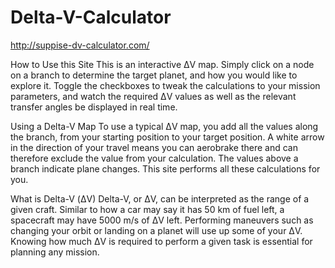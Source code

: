 # Delta-V-Calculator
http://suppise-dv-calculator.com/

How to Use this Site
        This is an interactive ΔV map. Simply click on a node on a branch to determine the target planet, and how you would like to explore it. Toggle the checkboxes to tweak the calculations to your mission parameters, and watch the required ΔV values as well as the relevant transfer angles be displayed in real time.
    
Using a Delta-V Map
        To use a typical ΔV map, you add all the values along the branch, from your starting position to your target position. A white arrow in the direction of your travel means you can aerobrake there and can therefore exclude the value from your calculation. The values above a branch indicate plane changes. This site performs all these calculations for you.
    
What is Delta-V (ΔV)
        Delta-V, or ΔV, can be interpreted as the range of a given craft. Similar to how a car may say it has 50 km of fuel left, a spacecraft may have 5000 m/s of ΔV left. Performing maneuvers such as changing your orbit or landing on a planet will use up some of your ΔV. Knowing how much ΔV is required to perform a given task is essential for planning any mission.
